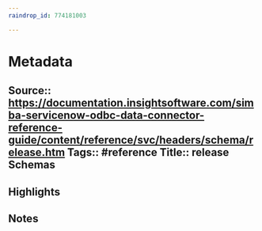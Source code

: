 ```yaml
---
raindrop_id: 774181003

---
```


# Metadata
Source:: https://documentation.insightsoftware.com/simba-servicenow-odbc-data-connector-reference-guide/content/reference/svc/headers/schema/release.htm
Tags:: #reference
Title:: release Schemas
---



## Highlights
## Notes
